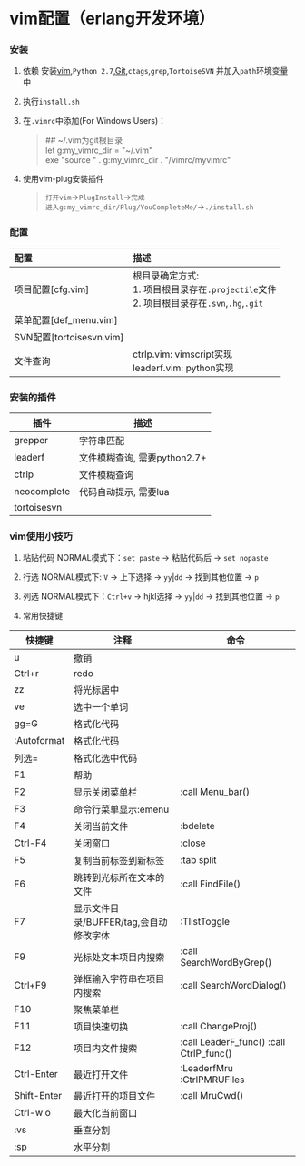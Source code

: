 # vim配置（erlang开发环境）

### 安装

1. 依赖
安装[vim](https://github.com/vim/vim-win32-installer/releases),`Python 2.7`,[Git](https://github.com/git-for-windows/git/releases/download/v2.12.1.windows.1/Git-2.12.1-64-bit.exe),`ctags`,`grep`,`TortoiseSVN`
并加入`path`环境变量中

1. 执行`install.sh`

1. 在`.vimrc`中添加(For Windows Users)：  
    > \#\# ~/.vim为git根目录  
    > let g:my_vimrc_dir = "~/.vim"  
    > exe "source " .  g:my_vimrc_dir . "/vimrc/myvimrc"  

1. 使用vim-plug安装插件  
    > `打开vim`->`PlugInstall`->`完成`  
    > `进入g:my_vimrc_dir/Plug/YouCompleteMe/`->`./install.sh` 

### 配置

|配置|描述|
|:---|:---|
|项目配置[cfg.vim]|根目录确定方式:<br/>1. 项目根目录存在`.projectile`文件<br/>2. 项目根目录存在`.svn`,`.hg`,`.git`|
|菜单配置[def_menu.vim]|
|SVN配置[tortoisesvn.vim]|
|文件查询|ctrlp.vim: vimscript实现<br/>leaderf.vim: python实现|

### 安装的插件

|插件|描述|
|----|----|
|grepper|字符串匹配|
|leaderf|文件模糊查询, 需要python2.7+|
|ctrlp|文件模糊查询|
|neocomplete|代码自动提示, 需要lua|
|tortoisesvn|

### vim使用小技巧

1. 粘贴代码
NORMAL模式下：`set paste` -> 粘贴代码后 -> `set nopaste`

1. 行选
NORMAL模式下: `V` -> 上下选择 -> `yy`|`dd` -> 找到其他位置 -> `p`

1. 列选
NORMAL模式下：`Ctrl+v` -> hjkl选择 -> `yy`|`dd` -> 找到其他位置 -> `p`

1. 常用快捷键

|快捷键|注释|命令|
|----|----|---|
|u|撤销|
|Ctrl+r|redo|
|zz|将光标居中|
|ve|选中一个单词|
|gg=G|格式化代码|
|:Autoformat|格式化代码|
|列选=|格式化选中代码|
|F1|帮助|
|F2|显示关闭菜单栏|:call Menu_bar()|
|F3|命令行菜单显示:emenu|
|F4|关闭当前文件|:bdelete|
|Ctrl-F4|关闭窗口|:close|
|F5|复制当前标签到新标签|:tab split|
|F6|跳转到光标所在文本的文件|:call FindFile()|
|F7|显示文件目录/BUFFER/tag,会自动修改字体|:TlistToggle|
|F9|光标处文本项目内搜索|:call SearchWordByGrep()|
|Ctrl+F9|弹框输入字符串在项目内搜索|:call SearchWordDialog()|
|F10|聚焦菜单栏|
|F11|项目快速切换|:call ChangeProj()|
|F12|项目内文件搜索|:call LeaderF_func() :call CtrlP_func()|
|Ctrl-Enter|最近打开文件|:LeaderfMru :CtrlPMRUFiles|
|Shift-Enter|最近打开的项目文件|:call MruCwd()|
|Ctrl-w o|最大化当前窗口|
|:vs|垂直分割|
|:sp|水平分割|

